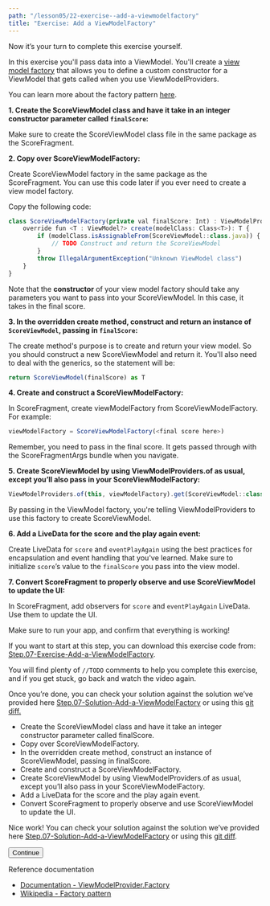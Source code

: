 ```yaml
---
path: "/lesson05/22-exercise--add-a-viewmodelfactory"
title: "Exercise: Add a ViewModelFactory"
---
```


<youtube id="rICbM_Xh5I4"></youtube>

<p>Now it’s your turn to complete this exercise yourself.</p>
<p>In this exercise you'll pass data into a ViewModel. You'll create a <a target="_blank" href="https://developer.android.com/reference/kotlin/androidx/lifecycle/ViewModelProvider.Factory.html">view model factory</a> that allows you to define a custom constructor for a ViewModel that gets called when you use ViewModelProviders.</p>
<p>You can learn more about the factory pattern <a target="_blank" href="https://en.wikipedia.org/wiki/Factory_(object-oriented_programming)">here</a>.</p>
<p><strong>1. Create the ScoreViewModel class and have it take in an integer constructor parameter called <code>finalScore</code>:</strong> </p>
<p>Make sure to create the ScoreViewModel class file in the same package as the ScoreFragment.</p>
<p><strong>2. Copy over ScoreViewModelFactory:</strong></p>
<p>Create ScoreViewModel factory in the same package as the ScoreFragment. You can use this code later if you ever need to create a view model factory.</p>
<p>Copy the following code:</p>

```ts
class ScoreViewModelFactory(private val finalScore: Int) : ViewModelProvider.Factory {
    override fun <T : ViewModel?> create(modelClass: Class<T>): T {
        if (modelClass.isAssignableFrom(ScoreViewModel::class.java)) {
            // TODO Construct and return the ScoreViewModel
        }
        throw IllegalArgumentException("Unknown ViewModel class")
    }
}
```

<p>Note that the <strong>constructor</strong> of your view model factory should take any parameters you want to pass into your ScoreViewModel. In this case, it takes in the final score.</p>
<p><strong>3. In the overridden create method, construct and return an instance of <code>ScoreViewModel</code>, passing in <code>finalScore</code>:</strong></p>
<p>The create method's purpose is to create and return your view model. So you should construct a new ScoreViewModel and return it. You'll also need to deal with the generics, so the statement will be:</p>

```ts
return ScoreViewModel(finalScore) as T
```

<p><strong>4. Create and construct a ScoreViewModelFactory:</strong></p>
<p>In ScoreFragment, create viewModelFactory from ScoreViewModelFactory. For example:</p>

```ts
viewModelFactory = ScoreViewModelFactory(<final score here>)
```

<p>Remember, you need to pass in the final score. It gets passed through with the ScoreFragmentArgs bundle when you navigate.</p>
<p><strong>5. Create ScoreViewModel by using ViewModelProviders.of as usual, except you’ll also pass in your ScoreViewModelFactory:</strong></p>

```ts
ViewModelProviders.of(this, viewModelFactory).get(ScoreViewModel::class.java)
```

<p>By passing in the ViewModel factory, you're telling ViewModelProviders to use this factory to create ScoreViewModel.</p>
<p><strong>6. Add a LiveData for the score and the play again event:</strong></p>
<p>Create LiveData for <code>score</code> and <code>eventPlayAgain</code> using the best practices for encapsulation and event handling that you've learned. Make sure to initialize <code>score</code>’s value to the <code>finalScore</code> you pass into the view model.</p>
<p><strong>7. Convert ScoreFragment to properly observe and use ScoreViewModel to update the UI:</strong></p>
<p>In ScoreFragment, add observers for <code>score</code> and <code>eventPlayAgain</code> LiveData. Use them to update the UI.</p>
<p>Make sure to run your app, and confirm that everything is working!</p>
<p>If you want to start at this step, you can download this exercise code from: <a target="_blank" href="https://github.com/udacity/andfun-kotlin-guess-it/archive/Step.07-Exercise-Add-a-ViewModelFactory.zip">Step.07-Exercise-Add-a-ViewModelFactory</a>.</p>
<p>You will find plenty of <code>//TODO</code> comments to help you complete this exercise, and if you get stuck, go back and watch the video again.</p>
<p>Once you’re done, you can check your solution against the solution we’ve provided here <a target="_blank" href="https://github.com/udacity/andfun-kotlin-guess-it/tree/Step.07-Solution-Add-a-ViewModelFactory">Step.07-Solution-Add-a-ViewModelFactory</a> or using this <a target="_blank" href="https://github.com/udacity/andfun-kotlin-guess-it/compare/Step.07-Exercise-Add-a-ViewModelFactory...Step.07-Solution-Add-a-ViewModelFactory">git diff.</a></p>

<text-box variant='learningObjectives' name='Check the steps below as you implement them to complete this exercise.'>

- Create the ScoreViewModel class and have it take an integer constructor parameter called finalScore.
- Copy over ScoreViewModelFactory.
- In the overridden create method, construct an instance of ScoreViewModel, passing in finalScore.
- Create and construct a ScoreViewModelFactory.
- Create ScoreViewModel by using ViewModelProviders.of as usual, except you’ll also pass in your ScoreViewModelFactory.
- Add a LiveData for the score and the play again event.
- Convert ScoreFragment to properly observe and use ScoreViewModel to update the UI.

</text-box>

<p>Nice work! You can check your solution against the solution we’ve provided here <a target="_blank" href="https://github.com/udacity/andfun-kotlin-guess-it/tree/Step.07-Solution-Add-a-ViewModelFactory">Step.07-Solution-Add-a-ViewModelFactory</a> or using this <a target="_blank" href="https://github.com/udacity/andfun-kotlin-guess-it/compare/Step.07-Exercise-Add-a-ViewModelFactory...Step.07-Solution-Add-a-ViewModelFactory">git diff</a>.</p>
<button>Continue</button>

<p>Reference documentation</p>
<ul>
<li><a target="_blank" href="https://developer.android.com/reference/kotlin/androidx/lifecycle/ViewModelProvider.Factory.html">Documentation - ViewModelProvider.Factory</a></li>
<li><a target="_blank" href="https://en.wikipedia.org/wiki/Factory_(object-oriented_programming)">Wikipedia - Factory pattern</a></li>
</ul>
